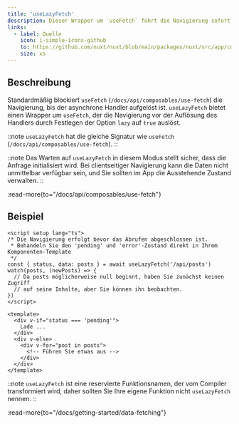 ```yaml
---
title: 'useLazyFetch'
description: Dieser Wrapper um `useFetch` führt die Navigierung sofort aus.
links:
  - label: Quelle
    icon: i-simple-icons-github
    to: https://github.com/nuxt/nuxt/blob/main/packages/nuxt/src/app/composables/fetch.ts
    size: xs
---
```


## Beschreibung

Standardmäßig blockiert `useFetch` (`/docs/api/composables/use-fetch`) die Navigierung, bis der asynchrone Handler aufgelöst ist. `useLazyFetch` bietet einen Wrapper um `useFetch`, der die Navigierung vor der Auflösung des Handlers durch Festlegen der Option `lazy` auf `true` auslöst.

::note
`useLazyFetch` hat die gleiche Signatur wie `useFetch` (`/docs/api/composables/use-fetch`).
::

::note
Das Warten auf `useLazyFetch` in diesem Modus stellt sicher, dass die Anfrage initialisiert wird. Bei clientseitiger Navigierung kann die Daten nicht unmittelbar verfügbar sein, und Sie sollten im App die Ausstehende Zustand verwalten.
::

:read-more{to="/docs/api/composables/use-fetch"}

## Beispiel

```vue [pages/index.vue]
<script setup lang="ts">
/* Die Navigierung erfolgt bevor das Abrufen abgeschlossen ist.
 * Behandeln Sie den 'pending' und 'error'-Zustand direkt in Ihrem Komponenten-Template
 */
const { status, data: posts } = await useLazyFetch('/api/posts')
watch(posts, (newPosts) => {
  // Da posts möglicherweise null beginnt, haben Sie zunächst keinen Zugriff
  // auf seine Inhalte, aber Sie können ihn beobachten.
})
</script>

<template>
  <div v-if="status === 'pending'">
    Lade ...
  </div>
  <div v-else>
    <div v-for="post in posts">
      <!-- Führen Sie etwas aus -->
    </div>
  </div>
</template>
```

::note
`useLazyFetch` ist eine reservierte Funktionsnamen, der vom Compiler transformiert wird, daher sollten Sie Ihre eigene Funktion nicht `useLazyFetch` nennen.
::

:read-more{to="/docs/getting-started/data-fetching"}
